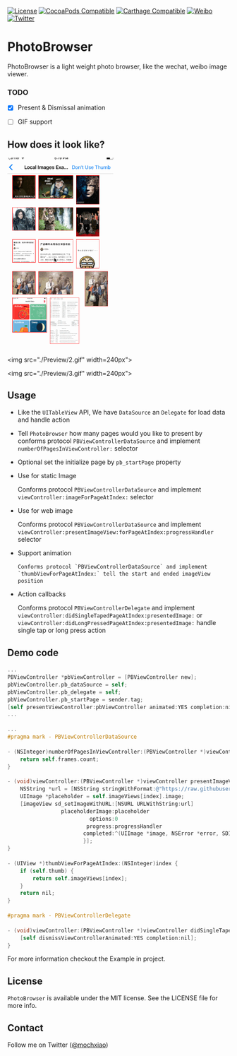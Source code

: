 [![License](https://img.shields.io/badge/license-MIT-lightgrey.svg)](https://github.com/cuzv/PhotoBrowser/blob/master/LICENSE)
[![CocoaPods Compatible](https://img.shields.io/badge/CocoaPods-v0.6-green.svg)](https://github.com/CocoaPods/CocoaPods)
[![Carthage Compatible](https://img.shields.io/badge/Carthage-compatible-4BC51D.svg?style=flat)](https://github.com/Carthage/Carthage)
[![Weibo](https://img.shields.io/badge/Weibo-cuzval-yellowgreen.svg)](http://weibo.com/cuzval/)
[![Twitter](https://img.shields.io/twitter/url/http/shields.io.svg?style=social)](http://twitter.com/mochxiao)

# PhotoBrowser

PhotoBrowser is a light weight photo browser, like the wechat, weibo image viewer.

### TODO

-   [x] Present & Dismissal animation

-   [ ] GIF support



## How does it look like?

<p align="left">
<img src="./Preview/1.gif" width=240px">

<img src="./Preview/2.gif" width=240px">

<img src="./Preview/3.gif" width=240px">

</p>

## Usage

- Like the `UITableView` API, We have `DataSource` an `Delegate` for load data and handle action


- Tell `PhotoBrowser` how many pages would you like to present by conforms protocol `PBViewControllerDataSource` and implement `numberOfPagesInViewController:` selector


- Optional set the initialize page by `pb_startPage` property


- Use for static Image

  Conforms protocol `PBViewControllerDataSource` and implement `viewController:imageForPageAtIndex:` selector

- Use for web image

  Conforms protocol `PBViewControllerDataSource` and implement `viewController:presentImageView:forPageAtIndex:progressHandler` selector

- Support animation

      Conforms protocol `PBViewControllerDataSource` and implement `thumbViewForPageAtIndex:` tell the start and ended imageView position

- Action callbacks

    Conforms protocol `PBViewControllerDelegate` and implement `viewController:didSingleTapedPageAtIndex:presentedImage:` or `viewController:didLongPressedPageAtIndex:presentedImage:` handle single tap or long press action



## Demo code

``` objective-c
...
PBViewController *pbViewController = [PBViewController new];
pbViewController.pb_dataSource = self;
pbViewController.pb_delegate = self;
pbViewController.pb_startPage = sender.tag;
[self presentViewController:pbViewController animated:YES completion:nil];
...

...
#pragma mark - PBViewControllerDataSource

- (NSInteger)numberOfPagesInViewController:(PBViewController *)viewController {
    return self.frames.count;
}

- (void)viewController:(PBViewController *)viewController presentImageView:(UIImageView *)imageView forPageAtIndex:(NSInteger)index progressHandler:(void (^)(NSInteger, NSInteger))progressHandler {
    NSString *url = [NSString stringWithFormat:@"https://raw.githubusercontent.com/cuzv/PhotoBrowser/dev/Example/Assets/%@.jpg", @(index + 1)];
    UIImage *placeholder = self.imageViews[index].image;
    [imageView sd_setImageWithURL:[NSURL URLWithString:url]
                 placeholderImage:placeholder
                          options:0
                         progress:progressHandler
                        completed:^(UIImage *image, NSError *error, SDImageCacheType cacheType, NSURL *imageURL) {
                        }];
}

- (UIView *)thumbViewForPageAtIndex:(NSInteger)index {
    if (self.thumb) {
        return self.imageViews[index];
    }
    return nil;
}

#pragma mark - PBViewControllerDelegate

- (void)viewController:(PBViewController *)viewController didSingleTapedPageAtIndex:(NSInteger)index presentedImage:(UIImage *)presentedImage {
    [self dismissViewControllerAnimated:YES completion:nil];
}
```

For more information checkout the Example in project.

## License

`PhotoBrowser` is available under the MIT license. See the LICENSE file for more info.

## Contact

Follow me on Twitter ([@mochxiao](https://twitter.com/mochxiao))
